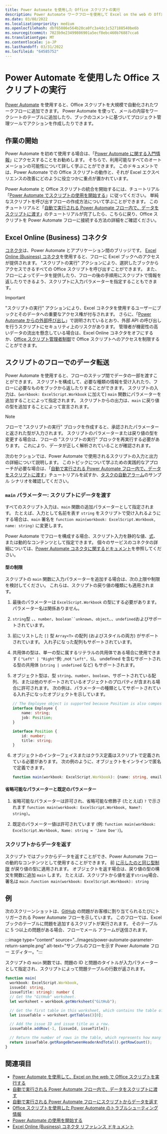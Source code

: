 ```yaml
---
title: Power Automate を使用した Office スクリプトの実行
description: Power Automate ワークフローを使用して Excel on the web の Office スクリプトを取得する方法。
ms.date: 03/08/2022
ms.localizationpriority: medium
ms.openlocfilehash: dbf65086e564b20ca0fc3a4dc1c527188540be6b
ms.sourcegitcommit: 7023b9e23499806901a5ecf8ebc460b76887cca6
ms.translationtype: MT
ms.contentlocale: ja-JP
ms.lasthandoff: 03/31/2022
ms.locfileid: "64585752"
---
```

# <a name="run-office-scripts-with-power-automate"></a>Power Automate を使用した Office スクリプトの実行

[Power Automate](https://flow.microsoft.com) を使用すると、Office スクリプトを大規模で自動化されたワークフローに追加できます。 Power Automate を使って、メールの内容をワークシートのテーブルに追加したり、ブックのコメントに基づいてプロジェクト管理ツールでアクションを作成したりできます。

## <a name="get-started"></a>作業の開始

Power Automate を初めて使用する場合は、「[Power Automate に関する入門情報](/power-automate/getting-started)」にアクセスすることをお勧めします。 そちらで、利用可能なすべてのオートメーションの可能性について詳しく学ぶことができます。 このドキュメントでは、Power Automate での Office スクリプトの動作と、それが Excel エクスペリエンスの改善にどのように役立つかに重点が置かれています。

Power Automate と Office スクリプトの統合を開始するには、チュートリアル「[Power Automate でスクリプトの使用を開始する](../tutorials/excel-power-automate-manual.md)」に従ってください。 単純なスクリプトを呼び出すフローの作成方法について学ぶことができます。 このチュートリアルと「[自動で実行される Power Automate フロー内で、データをスクリプトに渡す](../tutorials/excel-power-automate-trigger.md)」のチュートリアルが完了したら、こちらに戻り、Office スクリプトを Power Automate フローに接続する方法の詳細をご確認ください。

## <a name="excel-online-business-connector"></a>Excel Online (Business) コネクタ

[コネクタ](/connectors/connectors)は、Power Automate とアプリケーション間のブリッジです。 [Excel Online (Business) コネクタ](/connectors/excelonlinebusiness)を使用すると、フローに Excel ブックへのアクセスが提供されます。 "スクリプトの実行" アクションにより、選択したブックからアクセスできるすべての Office スクリプトを呼び出すことができます。 また、フローによってデータを提供したり、フローの後の手順用にスクリプトで情報を返したりできるよう、スクリプトに入力パラメーターを指定することもできます。

> [!IMPORTANT]
> "スクリプトの実行" アクションにより、Excel コネクタを使用するユーザーにブックとそのデータへの重要なアクセス権が付与されます。 さらに、「[Power Automate からの外部呼び出し](external-calls.md)」で説明されているとおり、外部 API の呼び出しを行うスクリプトにセキュリティ上のリスクがあります。 管理者が機密性の高いデータの流出を懸念している場合は、Excel Online コネクタをオフにするか、[Office スクリプト管理者制御](/microsoft-365/admin/manage/manage-office-scripts-settings)で Office スクリプトへのアクセスを制限することができます。

## <a name="data-transfer-in-flows-for-scripts"></a>スクリプトのフローでのデータ転送

Power Automate を使用すると、フローのステップ間でデータの一部を渡すことができます。 スクリプトを構成して、必要な種類の情報を受け入れたり、フローに必要なものをブックから返したりすることができます。 スクリプトの入力は、(`workbook: ExcelScript.Workbook` に加えて) `main` 関数にパラメーターを追加することによって指定されます。 スクリプトからの出力は、`main` に戻り値の型を追加することによって宣言されます。

> [!NOTE]
> フローで "スクリプトの実行" ブロックを作成すると、承認されたパラメーターと返された型が入力されます。 スクリプトのパラメーターまたは戻り値の型を変更する場合は、フローの "スクリプトの実行" ブロックを再実行する必要があります。 これにより、データが正しく解析されていることが確認されます。

次のセクションでは、Power Automate で使用されるスクリプトの入力と出力の詳細について説明します。 このトピックについて学ぶための実践的なアプローチが必要な場合は、「[自動で実行される Power Automate フロー内で、データをスクリプトに渡す](../tutorials/excel-power-automate-trigger.md)」チュートリアルを試すか、[タスクの自動アラーム](../resources/scenarios/task-reminders.md)のサンプル シナリオを確認してください。

### <a name="main-parameters-pass-data-to-a-script"></a>`main` パラメーター: スクリプトにデータを渡す

すべてのスクリプト入力は、`main` 関数の追加パラメーターとして指定されます。 たとえば、入力として名前を表す `string` をスクリプトで受け入れるようにする場合は、`main` 署名を `function main(workbook: ExcelScript.Workbook, name: string)` に変更します。

Power Automate でフローを構成する場合、スクリプト入力を静的な値、[式](/power-automate/use-expressions-in-conditions)、または動的なコンテンツとして指定できます。 個々のサービスのコネクタの詳細については、[Power Automate コネクタに関するドキュメント](/connectors/)を参照してください。

#### <a name="type-restrictions"></a>型の制限

スクリプトの `main` 関数に入力パラメーターを追加する場合は、次の上限や制限を検討してください。 これらは、スクリプトの戻り値の種類にも適用されます。

1. 最後のパラメーターは `ExcelScript.Workbook` の型にする必要があります。 パラメーター名は関係ありません。

1. `string`型 、、`number`、`boolean``unknown`、`object`、、`undefined`およびサポートされています。

1. 前にリストした `[]` 型 `Array<T>` の配列 (およびスタイルの両方) がサポートされています。 入れ子になった配列もサポートされています。

1. 共用体の型は、単一の型に属するリテラルの共用体である場合に使用できます ( `"Left" | "Right"`例: ,not `"Left", 5`)。 undefined を含むサポートされる型の共用体 (`string | undefined` など) もサポートされます。

1. オブジェクト型は、型 `string`、`number`、`boolean`、サポートされている配列、または他のサポートされているオブジェクトのプロパティが含まれる場合に許可されます。 次の例は、パラメーターの種類としてサポートされている入れ子になったオブジェクトを示しています。

    ```TypeScript
    // The Employee object is supported because Position is also composed of supported types.
    interface Employee {
        name: string;
        job: Position;
    }

    interface Position {
        id: number;
        title: string;
    }
    ```

1. オブジェクトのインターフェイスまたはクラス定義はスクリプトで定義されている必要があります。 次の例のように、オブジェクトをインラインで匿名で定義できます。

    ```TypeScript
    function main(workbook: ExcelScript.Workbook): {name: string, email: string}
    ```

#### <a name="optional-and-default-parameters"></a>省略可能なパラメーターと既定のパラメーター

1. 省略可能なパラメーターは許可され、省略可能な修飾子 (たとえば) `?` で示されます `function main(workbook: ExcelScript.Workbook, Name?: string)`。

1. 既定のパラメーター値は許可されています (例: `function main(workbook: ExcelScript.Workbook, Name: string = 'Jane Doe')`)。

### <a name="return-data-from-a-script"></a>スクリプトからデータを返す

スクリプトではブックからデータを返すことができ、Power Automate フローの動的なコンテンツとして使用することができます。 前 [に示したのと同じ型制限](#type-restrictions) が戻り値の型に適用されます。 オブジェクトを返す場合は、戻り値の型の構文を関数に追加 `main` します。 たとえば、スクリプトから値を返す`string`場合、署名は `main` .`function main(workbook: ExcelScript.Workbook): string`

## <a name="example"></a>例

次のスクリーンショットは、[GitHub](https://github.com/) の問題がお客様に割り当てられるたびにトリガーされる Power Automate フローを示しています。 このフローでは、Excel ブックのテーブルに問題を追加するスクリプトが実行されます。 そのテーブルに 5 つ以上の問題がある場合、フローでメール アラームが送信されます。

:::image type="content" source="../images/power-automate-parameter-return-sample.png" alt-text="サンプルのフローを示す Power Automate フロー エディター。":::

スクリプトの `main` 関数では、問題の ID と問題のタイトルが入力パラメーターとして指定され、スクリプトによって問題テーブルの行数が返されます。

```TypeScript
function main(
  workbook: ExcelScript.Workbook,
  issueId: string,
  issueTitle: string): number {
  // Get the "GitHub" worksheet.
  let worksheet = workbook.getWorksheet("GitHub");

  // Get the first table in this worksheet, which contains the table of GitHub issues.
  let issueTable = worksheet.getTables()[0];

  // Add the issue ID and issue title as a row.
  issueTable.addRow(-1, [issueId, issueTitle]);

  // Return the number of rows in the table, which represents how many issues are assigned to this user.
  return issueTable.getRangeBetweenHeaderAndTotal().getRowCount();
}
```

## <a name="see-also"></a>関連項目

- [Power Automate を使用して、Excel on the web で Office スクリプトを実行する](../tutorials/excel-power-automate-manual.md)
- [自動で実行される Power Automate フロー内で、データをスクリプトに渡す](../tutorials/excel-power-automate-trigger.md)
- [自動で実行される Power Automate フローにスクリプトからデータを返す](../tutorials/excel-power-automate-returns.md)
- [Office スクリプトを使用した Power Automate のトラブルシューティング情報](../testing/power-automate-troubleshooting.md)
- [Power Automate の使用を開始する](/power-automate/getting-started)
- [Excel Online (Business) コネクタ リファレンス ドキュメント](/connectors/excelonlinebusiness/)
